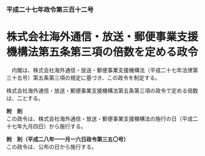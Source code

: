 ### 平成二十七年政令第三百十二号  
# 株式会社海外通信・放送・郵便事業支援機構法第五条第三項の倍数を定める政令  
　内閣は、株式会社海外通信・放送・郵便事業支援機構法（平成二十七年法律第三十五号）第五条第三項の規定に基づき、この政令を制定する。  
  
株式会社海外通信・放送・郵便事業支援機構法第五条第三項の政令で定める倍数は、二とする。  
  
**附　則**  
この政令は、株式会社海外通信・放送・郵便事業支援機構法の施行の日（平成二十七年九月四日）から施行する。  
  
**附　則（平成二八年一一月一六日政令第三五〇号）**  
この政令は、公布の日から施行する。  
  
